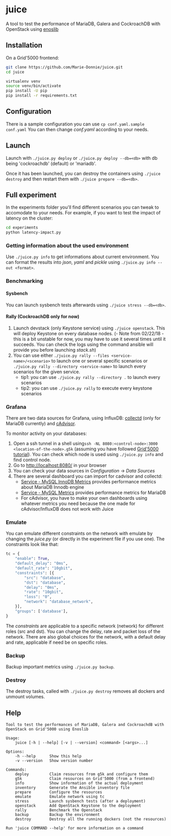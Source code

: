 # juice

A tool to test the performance of MariaDB, Galera and CockroachDB with OpenStack using [enoslib](https://github.com/BeyondTheClouds/enoslib)


## Installation

On a Grid'5000 frontend:

```bash
git clone https://github.com/Marie-Donnie/juice.git
cd juice
```

```bash
virtualenv venv
source venv/bin/activate
pip install -U pip
pip install -r requirements.txt

```

## Configuration

There is a sample configuration you can use `cp conf.yaml.sample conf.yaml`
You can then change *conf.yaml* according to your needs.

## Launch

Launch with `./juice.py deploy` or `./juice.py deploy --db=<db>` with db being 'cockroachdb' (default) or 'mariadb'.

Once it has been launched, you can destroy the containers using `./juice destroy` and then restart them with `./juice prepare --db=<db>`.

## Full experiment

In the experiments folder you'll find different scenarios you can tweak to accomodate to your needs. For example, if you want to test the impact of latency on the cluster:
```bash
cd experiments
python latency-impact.py
```

### Getting information about the used environment

Use `./juice.py info` to get informations about current environment. You can format the results into *json*, *yaml* and *pickle* using `./juice.py info --out <format>`.

### Benchmarking

#### Sysbench

You can launch sysbench tests afterwards using `./juice stress --db=<db>`.

#### Rally (CockroachDB only for now)

1. Launch devstack (only Keystone service) using `./juice openstack`. This will deploy Keystone on every database nodes. (- Note from 02/22/18 - this is a bit unstable for now, you may have to use it several times until it succeeds. You can check the logs using the command ansible will provide you before launching *stack.sh*)
2. You can use either `./juice.py rally --files <service-name>/<scenario>` to launch one or several specific scenarios or `./juice.py rally --directory <service-name>` to launch every scenarios for the given service.
   * tip1: you can use `./juice.py rally --directory .` to launch every scenarios
   * tip2: you can use `./juice.py rally` to execute every keystone scenarios

### Grafana

There are two data sources for Grafana, using InfluxDB: [collectd](https://collectd.org/) (only for MariaDB currently) and [cAdvisor](https://github.com/google/cadvisor).

To monitor activity on your databases:
1. Open a ssh tunnel in a shell using`ssh -NL 8080:<control-node>:3000 <location-of-the-node>.g5k` (assuming you have followed [Grid'5000 tutorial](https://www.grid5000.fr/mediawiki/index.php/SSH#Using_SSH_with_ssh_proxycommand_setup_to_access_hosts_inside_Grid.275000)). You can check which node is used using `./juice.py info` and find control node.
2. Go to <http://localhost:8080/> in your browser
3. You can check your data sources in *Configuration* -> *Data Sources*
4. There are several dashboard you can import for cadvisor and collectd:
   * [Service - MySQL InnoDB Metrics](https://grafana.com/dashboards/564) provides performance metrics about MariaDB Innodb engine
   * [Service - MySQL Metrics](https://grafana.com/dashboards/561) provides performance metrics for MariaDB
   * For cAdvisor, you have to make your own dashboards using whatever metrics you need because the one made for cAdvisor/InfluxDB does not work with Juice

### Emulate

You can emulate different constraints on the network with emulate by changing the *juice.py* (or directly in the experiment file if you use one). The constraints look like that:
```python
tc = {
    "enable": True,
    "default_delay": "0ms",
    "default_rate": "10gbit",
    "constraints": [{
        "src": "database",
        "dst": "database",
        "delay": "0ms",
        "rate": "10gbit",
        "loss": "0",
        "network": "database_network",
    }],
    "groups": ['database'],
}
```
The *constraints* are applicable to a specific network (network) for different roles (src and dst). You can change the delay, rate and packet loss of the network. There are also global choices for the network, with a default delay and rate, applicable if need be on specific roles.


### Backup

Backup important metrics using `./juice.py backup`.

### Destroy

The destroy tasks, called with `./juice.py destroy` removes all dockers and unmount volumes.

## Help

```
Tool to test the performances of MariaDB, Galera and CockroachdB with OpenStack on Grid'5000 using Enoslib

Usage:
    juice [-h | --help] [-v | --version] <command> [<args>...]

Options:
    -h --help      Show this help
    -v --version   Show version number

Commands:
    deploy         Claim resources from g5k and configure them
    g5k            Claim resources on Grid'5000 (from a frontend)
    info           Show information of the actual deployment
    inventory      Generate the Ansible inventory file
    prepare        Configure the resources
	emulate        Emulate network using tc
    stress         Launch sysbench tests (after a deployment)
    openstack      Add OpenStack Keystone to the deployment
    rally          Benchmark the Openstack
    backup         Backup the environment
    destroy        Destroy all the running dockers (not the resources)

Run 'juice COMMAND --help' for more information on a command
```
